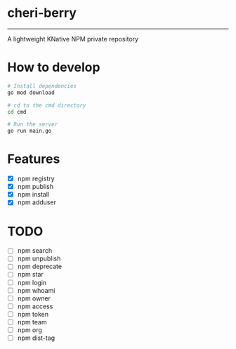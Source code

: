 # cheri-berry

---

A lightweight KNative NPM private repository

# How to develop

```bash
# Install dependencies
go mod download

# cd to the cmd directory
cd cmd

# Run the server
go run main.go
```

# Features

- [x] npm registry
- [x] npm publish
- [x] npm install
- [x] npm adduser

# TODO

- [ ] npm search
- [ ] npm unpublish
- [ ] npm deprecate
- [ ] npm star
- [ ] npm login
- [ ] npm whoami
- [ ] npm owner
- [ ] npm access
- [ ] npm token
- [ ] npm team
- [ ] npm org
- [ ] npm dist-tag